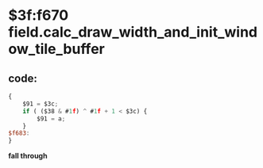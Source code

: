 ﻿
# $3f:f670 field.calc_draw_width_and_init_window_tile_buffer


## code:
```js
{
	$91 = $3c;
	if ( ($38 & #1f) ^ #1f + 1 < $3c) {
		$91 = a;
	}
$f683:
}
```


**fall through**

